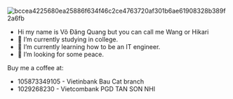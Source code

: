 ![bccea4225680ea25886f634f46c2ce4763720af301b6ae61908328b389f2a6fb](https://user-images.githubusercontent.com/94774447/146408630-4decf956-1ffb-4e30-8c6a-f881ef93394a.jpg)



- Hi my name is Võ Đăng Quang but you can call me Wang or Hikari
- 🔭 I’m currently studying in college.
- 🌱 I’m currently learning how to be an IT engineer.
- 🤔 I’m looking for some peace.



Buy me a coffee at:
- 105873349105 - Vietinbank Bau Cat branch
- 1029268230 - Vietcombank PGD TAN SON NHI
